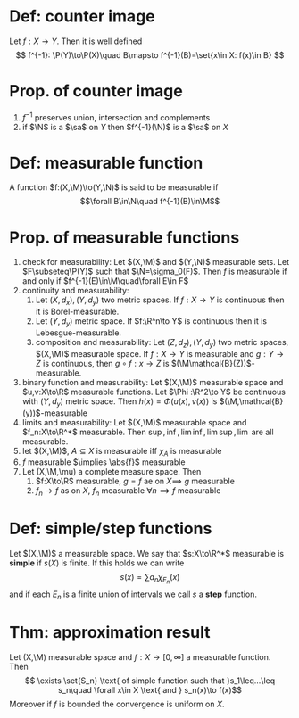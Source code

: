 # Def: counter image
Let $f:X\to Y$. Then it is well defined
$$
f^{-1}: \P(Y)\to\P(X)\quad B\mapsto f^{-1}(B)=\set{x\in X: f(x)\in B}
$$
# Prop. of counter image
1. $f^{-1}$ preserves union, intersection and complements
2. if $\N$ is a $\sa$ on $Y$ then $f^{-1}(\N)$ is a $\sa$ on $X$
# Def: measurable function
A function $f:(X,\M)\to(Y,\N)$ is said to be measurable if $$\forall B\in\N\quad f^{-1}(B)\in\M$$
# Prop. of measurable functions
1. check for measurability: Let $(X,\M)$ and $(Y,\N)$ measurable sets. Let $F\subseteq\P(Y)$ such that $\N=\sigma_0(F)$. Then $f$ is measurable if and only if $f^{-1}(E)\in\M\quad\forall E\in F$
2. continuity and measurability:
	1. Let $(X,d_x),(Y,d_y)$ two metric spaces. If $f:X\to Y$ is continuous then it is Borel-measurable. 
	2. Let $(Y,d_y)$ metric space. If $f:\R^n\to Y$ is continuous then it is Lebesgue-measurable. 
	3. composition and measurability: Let $(Z,d_z),(Y,d_y)$ two metric spaces, $(X,\M)$ measurable space. If $f:X\to Y$ is measurable and $g:Y\to Z$ is continuous, then $g\circ f:x\to Z$ is $(\M\mathcal{B}(Z))$-measurable.
3. binary function and measurability: Let $(X,\M)$ measurable space and $u,v:X\to\R$ measurable functions. Let $\Phi :\R^2\to Y$ be continuous with $(Y,d_y)$ metric space. Then $h(x)=\Phi(u(x),v(x))$ is $(\M,\mathcal{B}(y))$-measurable 
4. limits and measurability: Let $(X,\M)$ measurable space and $f_n:X\to\R^*$ measurable. Then $\sup,\inf,\lim\inf,\lim\sup,\lim$ are all measurable.
5. let $(X,\M)$, $A\subseteq X$ is measurable iff $\chi_A$ is measurable
6. $f$ measurable $\implies \abs{f}$ measurable
7. Let (X,\M,\mu) a complete measure space. Then
	1. $f:X\to\R$ measurable, $g=f$ ae on $X \implies$ $g$ measurable
	2. $f_n\to f$ as on $X$, $f_n$ measurable $\forall n \implies f$ measurable
# Def: simple/step functions
Let $(X,\M)$ a measurable space. We say that $s:X\to\R^*$ measurable is **simple** if $s(X)$ is finite. If this holds we can write $$
s(x) = \sum a_n\chi_{E_n}(x)
$$ and if each $E_n$ is a finite union of intervals we call $s$ a **step** function.

# Thm: approximation result
Let (X,\M) measurable space and $f:X\to[0,\infty]$ a measurable function. Then
$$ \exists \set{S_n} \text{ of simple function such that }s_1\leq...\leq s_n\quad \forall x\in X \text{ and } s_n(x)\to f(x)$$Moreover if $f$ is bounded the convergence is uniform on $X$.
